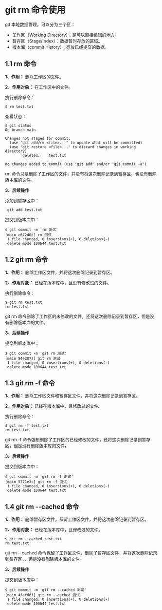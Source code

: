# git rm 命令使用

git 本地数据管理，可以分为三个区：

- 工作区（Working Directory）：是可以直接编辑的地方。
- 暂存区（Stage/Index）：数据暂时存放的区域。
- 版本库（commit History）：存放已经提交的数据。

## 1.1 rm 命令

**1、作用：** 删除工作区的文件。

**2、作用对象：** 在工作区中的文件。 

执行删除命令：

```
$ rm test.txt
```

查看状态：

```
$ git status
On branch main

Changes not staged for commit:
  (use "git add/rm <file>..." to update what will be committed)
  (use "git restore <file>..." to discard changes in working directory)
        deleted:    test.txt

no changes added to commit (use "git add" and/or "git commit -a")
```

rm 命令只是删除了工作区的文件，并没有将这次删除记录到暂存区，也没有删除版本库的文件。

**3、后续操作**

添加到暂存区中：

```
 git add test.txt
```

提交到版本库中：

```
$ git commit -m 'rm 测试'
[main c672d0d] rm 测试
 1 file changed, 0 insertions(+), 0 deletions(-)
 delete mode 100644 test.txt
```

## 1.2 git rm 命令

**1、作用：** 删除工作区文件，并将这次删除记录到暂存区。

**2、作用对象：** 已经在版本库中，且没有修改过的文件。

执行删除命令：

```
$ git rm test.txt
rm test.txt
```

git rm 命令删除了工作区的未修改的文件，还将这次删除记录到暂存区，但是没有删除版本库的文件。

**3、后续操作**

提交到版本库中：

```
$ git commit -m 'git rm 测试'
[main 84e2872] git rm 测试
 1 file changed, 0 insertions(+), 0 deletions(-)
 delete mode 100644 test.txt
```

## 1.3 git rm -f 命令

**1、作用：** 删除工作区文件和暂存区文件，并将这次删除记录到暂存区。

**2、作用对象：** 已经在版本库中，且修改过的文件。

执行删除命令：

```
$ git rm -f test.txt
rm test.txt
```

git rm -f 命令强制删除了工作区的已经修改的文件，还将这次删除记录到暂存区，但是没有删除版本库的文件。

**3、后续操作**

提交到版本库中：

```
$ git commit -m 'git rm -f 测试'
[main 5771e3c] git rm -f 测试
 1 file changed, 0 insertions(+), 0 deletions(-)
 delete mode 100644 test.txt
```

## 1.4 git rm --cached 命令

**1、作用：** 删除暂存区文件，保留工作区文件，并将这次删除记录到暂存区。

**2、作用对象：** 已经在版本库中，且修改过的文件。

```
$ git rm --cached test.txt
rm test.txt
```

git rm --cached 命令保留了工作区文件，删除了暂存区文件，并将这次删除记录到暂存区，，但是没有删除版本库的文件。

**3、后续操作**

提交到版本库中：

```
$ git commit -m 'git rm --cached 测试'
[main 4fefd61] git rm --cached 测试
 1 file changed, 0 insertions(+), 0 deletions(-)
 delete mode 100644 test.txt
```
